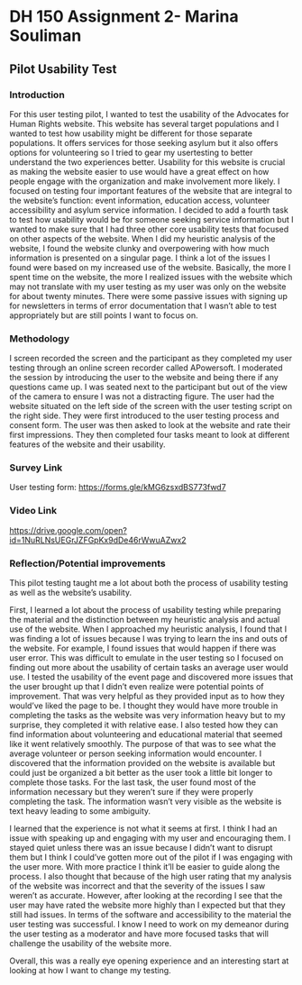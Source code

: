 # DH 150 Assignment 2- Marina Souliman
## Pilot Usability Test 

### Introduction

For this user testing pilot, I wanted to test the usability of the Advocates for Human Rights website. This website has several target populations and I wanted to test how usability might be different for those separate populations. It offers services for those seeking asylum but it also offers options for volunteering so I tried to gear my usertesting to better understand the two experiences better. Usability for this website is crucial as making the website easier to use would have a great effect on how people engage with the organization and make involvement more likely. I focused on testing four important features of the website that are integral to the website’s function: event information, education access, volunteer accessibility and asylum service information. I decided to add a fourth task to test how usability would be for someone seeking service information but I wanted to make sure that I had three other core usability tests that focused on other aspects of the website. When I did my heuristic analysis of the website, I found the website clunky and overpowering with how much information is presented on a singular page. I think a lot of the issues I found were based on my increased use of the website. Basically, the more I spent time on the website, the more I realized issues with the website which may not translate with my user testing as my user was only on the website for about twenty minutes. There were some passive issues with signing up for newsletters in terms of error documentation that I wasn’t able to test appropriately but are still points I want to focus on. 

### Methodology
I screen recorded the screen and the participant as they completed my user testing through an online screen recorder called APowersoft. I moderated the session by introducing the user to the website and being there if any questions came up. I was seated next to the participant but out of the view of the camera to ensure I was not a distracting figure. The user had the website situated on the left side of the screen with the user testing script on the right side. They were first introduced to the user testing process and consent form. The user was then asked to look at the website and rate their first impressions. They then completed four tasks meant to look at different features of the website and their usability. 

### Survey Link 
User testing form: https://forms.gle/kMG6zsxdBS773fwd7

### Video Link 
https://drive.google.com/open?id=1NuRLNsUEGrJZFGpKx9dDe46rWwuAZwx2

### Reflection/Potential improvements

This pilot testing taught me a lot about both the process of usability testing as well as the website’s usability. 

First, I learned a lot about the process of usability testing while preparing the material and the distinction between my heuristic analysis and actual use of the website. When I approached my heuristic analysis, I found that I was finding a lot of issues because I was trying to learn the ins and outs of the website. For example, I found issues that would happen if there was user error. This was difficult to emulate in the user testing so I focused on finding out more about the usability of certain tasks an average user would use. I tested the usability of the event page and discovered more issues that the user brought up that I didn’t even realize were potential points of improvement. That was very helpful as they provided input as to how they would’ve liked the page to be. I thought they would have more trouble in completing the tasks as the website was very information heavy but to my surprise, they completed it with relative ease. I also tested how they can find information about volunteering and educational material that seemed like it went relatively smoothly. The purpose of that was to see what the average volunteer or person seeking information would encounter. I discovered that the information provided on the website is available but could just be organized a bit better as the user took a little bit longer to complete those tasks. For the last task, the user found most of the information necessary but they weren’t sure if they were properly completing the task. The information wasn’t very visible as the website is text heavy leading to some ambiguity. 

I learned that the experience is not what it seems at first. I think I had an issue with speaking up and engaging with my user and encouraging them. I stayed quiet unless there was an issue because I didn’t want to disrupt them but I think I could’ve gotten more out of the pilot if I was engaging with the user more. With more practice I think it’ll be easier to guide along the process. I also thought that because of the high user rating that my analysis of the website was incorrect and that the severity of the issues I saw weren’t as accurate. However, after looking at the recording I see that the user may have rated the website more highly than I expected but that they still had issues. In terms of the software and accessibility to the material the user testing was successful. I know I need to work on my demeanor during the user testing as a moderator and have more focused tasks that will challenge the usability of the website more. 

Overall, this was a really eye opening experience and an interesting start at looking at how I want to change my testing. 

